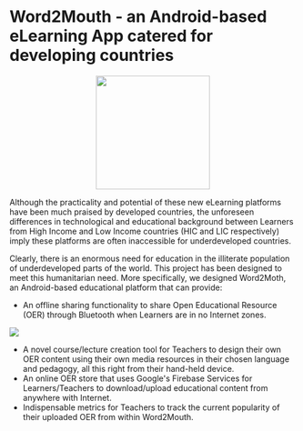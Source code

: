 # Word2Mouth - an Android-based eLearning App catered for developing countries


<p align="center">
  <img src="https://user-images.githubusercontent.com/59763234/94911839-04b5b980-04a7-11eb-85b1-08beddcaef82.png" width="200" />
</p>


Although the practicality and potential of these new eLearning platforms have been much praised by 
developed countries, the unforeseen differences in technological and educational background between Learners from High Income and 
Low Income countries (HIC and LIC respectively) imply these platforms are often inaccessible for underdeveloped countries. 

Clearly, there is an enormous need for education in the illiterate population of underdeveloped parts of the world. 
This project has been designed to meet this humanitarian need. More specifically, we designed Word2Moth, an Android-based educational platform that can provide:

- An offline sharing functionality to share Open Educational Resource (OER) through Bluetooth when Learners are in no Internet zones.


![](image.png)

- A novel course/lecture creation tool for Teachers to design their own OER content using their own media resources in their chosen language and pedagogy, all this right from their hand-held device.
- An online OER store that uses Google's Firebase Services for Learners/Teachers to download/upload educational content from anywhere with Internet. 
- Indispensable metrics for Teachers to track the current popularity of their uploaded OER from within Word2Mouth.
